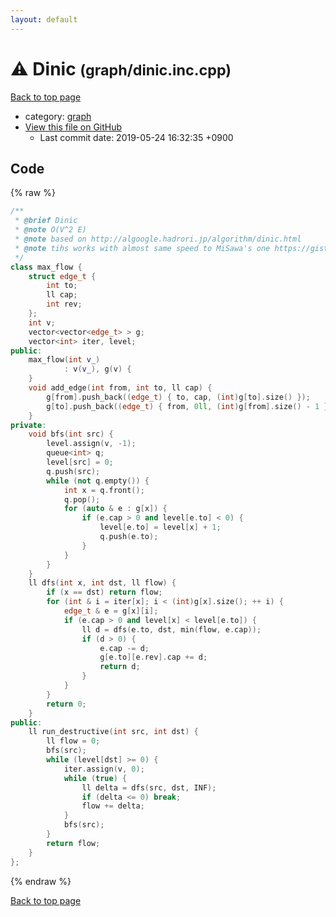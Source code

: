 ```yaml
---
layout: default
---
```


<!-- mathjax config similar to math.stackexchange -->
<script type="text/javascript" async
  src="https://cdnjs.cloudflare.com/ajax/libs/mathjax/2.7.5/MathJax.js?config=TeX-MML-AM_CHTML">
</script>
<script type="text/x-mathjax-config">
  MathJax.Hub.Config({
    TeX: { equationNumbers: { autoNumber: "AMS" }},
    tex2jax: {
      inlineMath: [ ['$','$'] ],
      processEscapes: true
    },
    "HTML-CSS": { matchFontHeight: false },
    displayAlign: "left",
    displayIndent: "2em"
  });
</script>

<script type="text/javascript" src="https://cdnjs.cloudflare.com/ajax/libs/jquery/3.4.1/jquery.min.js"></script>
<script src="https://cdn.jsdelivr.net/npm/jquery-balloon-js@1.1.2/jquery.balloon.min.js" integrity="sha256-ZEYs9VrgAeNuPvs15E39OsyOJaIkXEEt10fzxJ20+2I=" crossorigin="anonymous"></script>
<script type="text/javascript" src="../../assets/js/copy-button.js"></script>
<link rel="stylesheet" href="../../assets/css/copy-button.css" />


# :warning: Dinic <small>(graph/dinic.inc.cpp)</small>

<a href="../../index.html">Back to top page</a>

* category: <a href="../../index.html#f8b0b924ebd7046dbfa85a856e4682c8">graph</a>
* <a href="{{ site.github.repository_url }}/blob/master/graph/dinic.inc.cpp">View this file on GitHub</a>
    - Last commit date: 2019-05-24 16:32:35 +0900




## Code

{% raw %}
```cpp
/**
 * @brief Dinic
 * @note O(V^2 E)
 * @note based on http://algoogle.hadrori.jp/algorithm/dinic.html
 * @note tihs works with almost same speed to MiSawa's one https://gist.github.com/MiSawa/9532038 if you do s/ll/int/
 */
class max_flow {
    struct edge_t {
        int to;
        ll cap;
        int rev;
    };
    int v;
    vector<vector<edge_t> > g;
    vector<int> iter, level;
public:
    max_flow(int v_)
            : v(v_), g(v) {
    }
    void add_edge(int from, int to, ll cap) {
        g[from].push_back((edge_t) { to, cap, (int)g[to].size() });
        g[to].push_back((edge_t) { from, 0ll, (int)g[from].size() - 1 });
    }
private:
    void bfs(int src) {
        level.assign(v, -1);
        queue<int> q;
        level[src] = 0;
        q.push(src);
        while (not q.empty()) {
            int x = q.front();
            q.pop();
            for (auto & e : g[x]) {
                if (e.cap > 0 and level[e.to] < 0) {
                    level[e.to] = level[x] + 1;
                    q.push(e.to);
                }
            }
        }
    }
    ll dfs(int x, int dst, ll flow) {
        if (x == dst) return flow;
        for (int & i = iter[x]; i < (int)g[x].size(); ++ i) {
            edge_t & e = g[x][i];
            if (e.cap > 0 and level[x] < level[e.to]) {
                ll d = dfs(e.to, dst, min(flow, e.cap));
                if (d > 0) {
                    e.cap -= d;
                    g[e.to][e.rev].cap += d;
                    return d;
                }
            }
        }
        return 0;
    }
public:
    ll run_destructive(int src, int dst) {
        ll flow = 0;
        bfs(src);
        while (level[dst] >= 0) {
            iter.assign(v, 0);
            while (true) {
                ll delta = dfs(src, dst, INF);
                if (delta <= 0) break;
                flow += delta;
            }
            bfs(src);
        }
        return flow;
    }
};

```
{% endraw %}

<a href="../../index.html">Back to top page</a>

